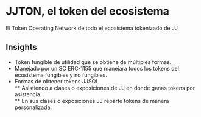 # JJTON, el token del ecosistema

El Token Operating Network de todo el ecosistema  tokenizado de JJ

## Insights

* Token fungible de utilidad que se obtiene de múltiples formas.  
* Manejado por un SC ERC-1155 que manejara todos los tokens del ecosistema fungibles y no fungibles.  
* Formas de obtener tokens JJSOL  
	** Asistiendo a clases o exposiciones de JJ en donde ganas tokens por asistencia.  
	** En sus clases o exposiciones JJ reparte tokens de manera personalizada.  
